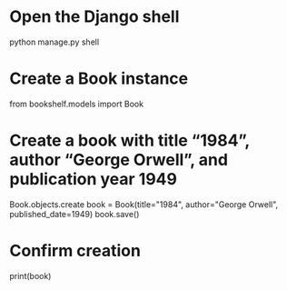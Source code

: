 # Open the Django shell
python manage.py shell

# Create a Book instance
from bookshelf.models import Book

# Create a book with title “1984”, author “George Orwell”, and publication year 1949
Book.objects.create
book = Book(title="1984", author="George Orwell", published_date=1949)
book.save()

# Confirm creation
print(book)
